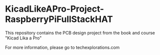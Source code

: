 # KicadLikeAPro-Project-RaspberryPiFullStackHAT
This repository contains the PCB design project from the book and course "Kicad Lika a Pro"

For more information, please go to techexplorations.com
